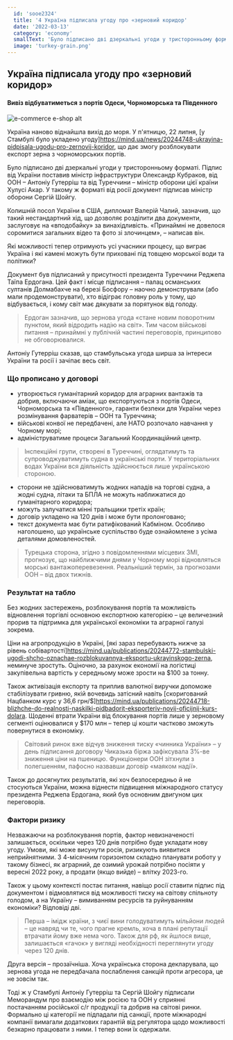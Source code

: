```yaml
---
  id: 'sooe2324'
  title: '4 Україна підписала угоду про «зерновий коридор'
  date: '2022-03-13'
  category: 'economy'
  smallText: 'Було підписано дві дзеркальні угоди у тристоронньому форматі. Підпис від України поставив міністр інфраструктури Олександр Кубраков, від ООН – Антоніу Гутерріш та від Туреччини – міністр оборони цієї країни Хулусі Акар. У такому ж форматі від росії документ підписав міністр оборони Сергій Шойгу.'
  image: 'turkey-grain.png'
---
```


## Україна підписала угоду про «зерновий коридор»
#### Вивіз відбуватиметься з портів Одеси, Чорноморська та Південного
![e-commerce e-shop alt](https://s.mind.ua/img/forall/a/202447/48.png?1658517726)

Україна наново віднайшла вихід до моря. У п'ятницю, 22 липня, [у Стамбулі було укладено угоду]https://mind.ua/news/20244748-ukrayina-pidpisala-ugodu-pro-zernovij-koridor, що дає змогу розблокувати експорт зерна з чорноморських портів.


Було підписано дві дзеркальні угоди у тристоронньому форматі. Підпис від України поставив міністр інфраструктури Олександр Кубраков, від ООН – Антоніу Гутерріш та від Туреччини – міністр оборони цієї країни Хулусі Акар. У такому ж форматі від росії документ підписав міністр оборони Сергій Шойгу.

Колишній посол України в США, дипломат Валерій Чалий, зазначив, що такий нестандартний хід, що дозволяє розділити два документи, заслуговує на «вподобайку» за винахідливість. «Принаймні не довелося соромитися загальних відео та фото зі злочинцем», – написав він.

Які можливості тепер отримують усі учасники процесу, що виграє Україна і які камені можуть бути приховані під товщею морської води та політики?

Документ був підписаний у присутності президента Туреччини Реджепа Таїпа Ердогана. Цей факт і місце підписання – палац османських султанів Долмабахче на березі Босфору – наочно демонстрували (або мали продемонструвати), хто відіграє головну роль у тому, що відбувається, і кому світ має дякувати за порятунок від голоду.

> Ердоган зазначив, що зернова угода «стане новим поворотним пунктом, який відродить надію на світ». Тим часом військові питання – принаймні у публічній частині переговорів, принципово не обговорювалися.

Антоніу Гутерріш сказав, що стамбульська угода ширша за інтереси України та росії і зачіпає весь світ.

### Що прописано у договорі

* утворюється гуманітарний коридор для аграрних вантажів та добрив, включаючи аміак, що експортуються з портів Одеси, Чорноморська та «Південного», гаранти безпеки для України через розмінування фарватерів – ООН та Туреччина;
* військові конвої не передбачені, але НАТО розпочало навчання у Чорному морі;
* адмініструватиме процеси Загальний Координаційний центр.

> Інспекційні групи, створені в Туреччині, оглядатимуть та супроводжуватимуть судна в українські порти. У територіальних водах України вся діяльність здійснюється лише українською стороною.


* сторони не здійснюватимуть жодних нападів на торгові судна, а жодні судна, літаки та БПЛА не можуть наближатися до гуманітарного коридора;
* можуть залучатися мінні тральщики третіх країн;
* договір укладено на 120 днів і може бути пролонговано;
* текст документа має бути ратифікований Кабміном. Особливо наголошено, що українське суспільство буде ознайомлене з усіма деталями домовленостей.

> Турецька сторона, згідно з повідомленнями місцевих ЗМІ, прогнозує, що найближчими днями у Чорному морі відновляться морські вантажоперевезення. Реальніший термін, за прогнозами ООН – від двох тижнів.


### Результат на табло

Без жодних застережень, розблокування портів та можливість відновлення торгівлі основною експортною категорією – це величезний прорив та підтримка для української економіки та аграрної галузі зокрема.

Ціни на агропродукцію в Україні, [які зараз перебувають нижче за рівень собівартості]https://mind.ua/publications/20244772-stambulski-ugodi-shcho-oznachae-rozblokuvannya-eksportu-ukrayinskogo-zerna, неминуче зростуть. Оціночно, за рахунок економії на логістиці закупівельна вартість у середньому може зрости на $100 за тонну.

Також активізація експорту та приплив валютної виручки допоможе стабілізувати гривню, якій вочевидь затісний навіть [скоригований Нацбанком курс у 36,6 грн/$]https://mind.ua/publications/20244718-blizhche-do-realnosti-naskilki-pidbadorit-eksporteriv-novij-oficijnij-kurs-dolara. Щоденні втрати України від блокування портів лише у зерновому сегменті оцінювалися у $170 млн – тепер ці кошти частково зможуть повернутися в економіку.


> Світовий ринок вже відчув зниження тиску «чинника України» – у день підписання договору Чиказька біржа зафіксувала 3%-ве зниження ціни на пшеницю. Функціонери ООН зітхнули з полегшенням, пафосно назвавши договір «маяком надії».

Також до досягнутих результатів, які хоч безпосередньо й не стосуються України, можна віднести підвищення міжнародного статусу президента Реджепа Ердогана, який був основним двигуном цих переговорів.

### Фактори ризику

Незважаючи на розблокування портів, фактор невизначеності залишається, оскільки через 120 днів потрібно буде укладати нову угоду. Умови, які може висунути росія, ризикують виявитися неприйнятними. З 4-місячним горизонтом складно планувати роботу у такому бізнесі, як аграрний, де озимий урожай потрібно посіяти у вересні 2022 року, а продати (якщо вийде) – влітку 2023-го.

Також у цьому контексті постає питання, навіщо росії ставити підпис під документом і відмовлятися від можливості тиску на світову спільноту голодом, а на Україну – вимиванням ресурсів та руйнуванням економіки? Відповіді дві.

> Перша – імідж країни, з чиєї вини голодуватимуть мільйони людей – це навряд чи те, чого прагне кремль, хоча в плані репутації втрачати йому вже нема чого. Також для рф, як йшлося вище, залишається «гачок» у вигляді необхідності переглянути угоду через 120 днів.

Друга версія – прозаїчніша. Хоча українська сторона декларувала, що зернова угода не передбачала послаблення санкцій проти агресора, це не зовсім так.


Тоді ж у Стамбулі Антоніу Гутерріш та Сергій Шойгу підписали Меморандум про взаємодію між росією та ООН у сприянні постачанням російської с/г продукції та добрив на світові ринки. Формально ці категорії не підпадали під санкції, проте міжнародні компанії вимагали додаткових гарантій від регулятора щодо можливості безкарно працювати з ними. І тепер вони їх одержали.